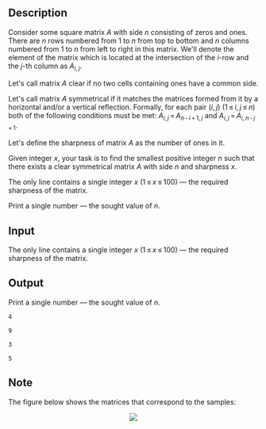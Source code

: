 ## Description

<div><p>Consider some square matrix <span class="tex-span"><i>A</i></span> with side <span class="tex-span"><i>n</i></span> consisting of zeros and ones. There are <span class="tex-span"><i>n</i></span> rows numbered from <span class="tex-span">1</span> to <span class="tex-span"><i>n</i></span> from top to bottom and <span class="tex-span"><i>n</i></span> columns numbered from <span class="tex-span">1</span> to <span class="tex-span"><i>n</i></span> from left to right in this matrix. We'll denote the element of the matrix which is located at the intersection of the <span class="tex-span"><i>i</i></span>-row and the <span class="tex-span"><i>j</i></span>-th column as <span class="tex-span"><i>A</i><sub class="lower-index"><i>i</i>, <i>j</i></sub></span>.</p><p>Let's call matrix <span class="tex-span"><i>A</i></span> <span class="tex-font-style-underline">clear</span> if no two cells containing ones have a common side.</p><p>Let's call matrix <span class="tex-span"><i>A</i></span> <span class="tex-font-style-underline">symmetrical</span> if it matches the matrices formed from it by a horizontal and/or a vertical reflection. Formally, for each pair <span class="tex-span">(<i>i</i>, <i>j</i>)</span> <span class="tex-span">(1 ≤ <i>i</i>, <i>j</i> ≤ <i>n</i>)</span> both of the following conditions must be met: <span class="tex-span"><i>A</i><sub class="lower-index"><i>i</i>, <i>j</i></sub> = <i>A</i><sub class="lower-index"><i>n</i> - <i>i</i> + 1, <i>j</i></sub></span> and <span class="tex-span"><i>A</i><sub class="lower-index"><i>i</i>, <i>j</i></sub> = <i>A</i><sub class="lower-index"><i>i</i>, <i>n</i> - <i>j</i> + 1</sub></span>.</p><p>Let's define the <span class="tex-font-style-underline">sharpness</span> of matrix <span class="tex-span"><i>A</i></span> as the number of ones in it.</p><p>Given integer <span class="tex-span"><i>x</i></span>, your task is to find the smallest positive integer <span class="tex-span"><i>n</i></span> such that there exists a clear symmetrical matrix <span class="tex-span"><i>A</i></span> with side <span class="tex-span"><i>n</i></span> and sharpness <span class="tex-span"><i>x</i></span>.</p></div><div class="input-specification"><p>The only line contains a single integer <span class="tex-span"><i>x</i></span> (<span class="tex-span">1 ≤ <i>x</i> ≤ 100</span>) — the required sharpness of the matrix.</p></div><div class="output-specification"><p>Print a single number — the sought value of <span class="tex-span"><i>n</i></span>.</p></div>

## Input

<p>The only line contains a single integer <span class="tex-span"><i>x</i></span> (<span class="tex-span">1 ≤ <i>x</i> ≤ 100</span>) — the required sharpness of the matrix.</p>

## Output

<p>Print a single number — the sought value of <span class="tex-span"><i>n</i></span>.</p>





```input1
4

```




```input2
9

```




```output1
3

```




```output2
5

```



## Note

<p>The figure below shows the matrices that correspond to the samples:</p><center> <img class="tex-graphics" src="file://R6vzEg4x.png" style="max-width: 100.0%;max-height: 100.0%;"> </center>

